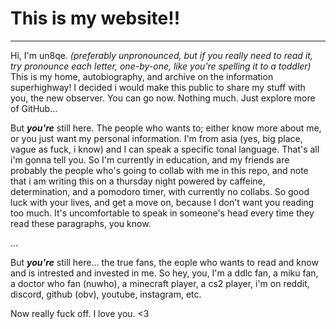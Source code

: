 # This is my website!!
---
Hi, I'm un8qe. _(preferably unpronounced, but if you really need to read it, try pronounce each letter, one-by-one, like you're spelling it to a toddler)_ This is my home, autobiography, and archive on the information superhighway! I decided i would make this public to share my stuff with you, the new observer. You can go now. Nothing much. Just explore more of GitHub...

But **_you're_** still here. The people who wants to; either know more about me, or you just want my personal information. I'm from asia (yes, big place, vague as fuck, i know) and I can speak a specific tonal language. That's all i'm gonna tell you. So I'm currently in education, and my friends are probably the people who's going to collab with me in this repo, and note that i am writing this on a thursday night powered by caffeine, determination, and a pomodoro timer, with currently no collabs. So good luck with your lives, and get a move on, because I don't want you reading too much. It's uncomfortable to speak in someone's head every time they read these paragraphs, you know.

...

But **_you're_** still here... the true fans, the eople who wants to read and know and is intrested and invested in me. So hey, you, I'm a ddlc fan, a miku fan, a doctor who fan (nuwho), a minecraft player, a cs2 player, i'm on reddit, discord, github (obv), youtube, instagram, etc.

Now really fuck off. I love you. <3
